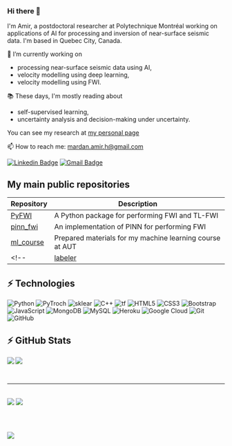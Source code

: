 ### Hi there 👋
I'm Amir, a postdoctoral researcher at Polytechnique Montréal working on applications of AI for processing and inversion of near-surface seismic data. I'm based in Quebec City, Canada.

🔭 I’m currently working on
- processing near-surface seismic data using AI,
- velocity modelling using deep learning,
- velocity modelling using FWI.

📚 These days, I'm mostly reading about
- self-supervised learning,
- uncertainty analysis and decision-making under uncertainty.

You can see my research at [my personal page](https://amirmardan.github.io/#research)

📫 How to reach me: mardan.amir.h@gmail.com

[![Linkedin Badge](https://img.shields.io/badge/LinkedIn-0077B5?style=for-the-badge&logo=linkedin&logoColor=white&link=https://www.linkedin.com/in/amirmardan/)](https://www.linkedin.com/in/amirmardan/)
[![Gmail Badge](https://img.shields.io/badge/Gmail-D14836?style=for-the-badge&logo=gmail&logoColor=white)](mailto:mardan.amir.h@gmail.com)

## My main public repositories
|                 Repository                      |           Description                           |
|   ----------------------                        |   ----------------------------------            |
| [PyFWI](https://github.com/AmirMardan/PyFWI)    | A Python package for performing FWI and TL-FWI  |
| [pinn_fwi](https://github.com/AmirMardan/pinn_fwi) | An implementation of PINN for performing FWI    |
| [ml_course](https://github.com/AmirMardan/ml_course) | Prepared materials for my machine learning course at AUT  |
<!-- | [labeler](https://github.com/AmirMardan/labeler) | A basic package for labeling photos for segmentation  | -->




## ⚡ Technologies
![Python](https://img.shields.io/badge/Python-FFD43B?style=for-the-badge&logo=python&logoColor=blue)
![PyTroch](https://img.shields.io/badge/PyTorch-EE4C2C?style=for-the-badge&logo=PyTorch&logoColor=white)
![sklear](https://img.shields.io/badge/scikit_learn-F7931E?style=for-the-badge&logo=scikit-learn&logoColor=white)
![C++](https://img.shields.io/badge/C%2B%2B-00599C?style=for-the-badge&logo=c%2B%2B&logoColor=white)
![tf](https://img.shields.io/badge/TensorFlow-FF6F00?style=for-the-badge&logo=TensorFlow&logoColor=white)
![HTML5](https://img.shields.io/badge/HTML5-E34F26?style=for-the-badge&logo=html5&logoColor=white)
![CSS3](https://img.shields.io/badge/CSS3-1572B6?style=for-the-badge&logo=css3&logoColor=white)
![Bootstrap](https://img.shields.io/badge/Bootstrap-563D7C?style=for-the-badge&logo=bootstrap&logoColor=white)
![JavaScript](https://img.shields.io/badge/JavaScript-323330?style=for-the-badge&logo=javascript&logoColor=F7DF1E)
![MongoDB](https://img.shields.io/badge/MongoDB-4EA94B?style=for-the-badge&logo=mongodb&logoColor=white)
![MySQL](https://img.shields.io/badge/MySQL-005C84?style=for-the-badge&logo=mysql&logoColor=white)
![Heroku](https://img.shields.io/badge/Heroku-430098?style=for-the-badge&logo=heroku&logoColor=white)
![Google Cloud](https://img.shields.io/badge/Google_Cloud-4285F4?style=for-the-badge&logo=google-cloud&logoColor=white)
![Git](https://img.shields.io/badge/GIT-E44C30?style=for-the-badge&logo=git&logoColor=white)
![GitHub](https://img.shields.io/badge/GitHub-100000?style=for-the-badge&logo=github&logoColor=white)

## ⚡ GitHub Stats

<a href="https://amirmardan.github.io/" target="_blank"><img align="left" src="https://github-readme-stats.vercel.app/api?username=AmirMardan&show_icons=true&count_private=true&theme=gruvbox" /></a>
<a href="https://amirmardan.github.io/" target="_blank"><img src="https://github-readme-stats.vercel.app/api/top-langs/?username=AmirMardan&hide=jupyter%20notebook&layout=compact&count_private=true&theme=gruvbox"/></a>

<br>
<hr>
<br>
<a href="https://pyfwi.readthedocs.io/en/latest/" target="_blank"><img align="center" src="https://github-readme-stats.vercel.app/api/pin/?username=AmirMardan&repo=PyFWI&theme=gruvbox"></a>
<a href="https://amirmardan.github.io/ml_course/" target="_blank"><img align="center" src="https://github-readme-stats.vercel.app/api/pin/?username=AmirMardan&repo=ml_course&theme=gruvbox"></a>

<br><br>

<img src="https://visitor-badge.laobi.icu/badge?page_id=amir_unique12.mardan_unique12"/>

<!--
badges https://github.com/alexandresanlim/Badges4-README.md-Profile

<br>
<hr>
<br>

<a href="https://amirmardan.github.io/" target="_blank"><img align="center" src="https://github-readme-streak-stats.herokuapp.com?user=AmirMardan&theme=gruvbox"></a>
<a href="https://amirmardan.github.io/" target="_blank"><img align="center" src="https://github-readme-stats.vercel.app/api/wakatime?username=AmirMardan&theme=darcula"></a>
